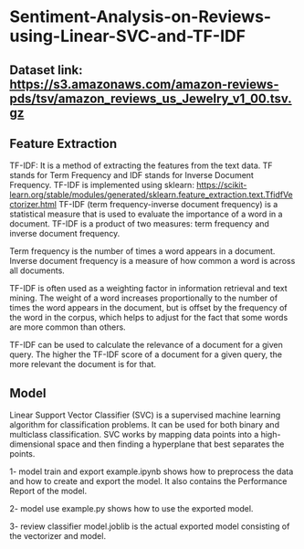 # Sentiment-Analysis-on-Reviews-using-Linear-SVC-and-TF-IDF
## Dataset link: https://s3.amazonaws.com/amazon-reviews-pds/tsv/amazon_reviews_us_Jewelry_v1_00.tsv.gz

## Feature Extraction
TF-IDF: It is a method of extracting the features from the text data. TF stands for Term Frequency and IDF stands for Inverse Document Frequency.
TF-IDF is implemented using sklearn: https://scikit-learn.org/stable/modules/generated/sklearn.feature_extraction.text.TfidfVectorizer.html
TF-IDF (term frequency-inverse document frequency) is a statistical measure that is used to evaluate the importance of a word in a document. TF-IDF is a product of two measures: term frequency and inverse document frequency. 

Term frequency is the number of times a word appears in a document. 
Inverse document frequency is a measure of how common a word is across all documents.

TF-IDF is often used as a weighting factor in information retrieval and text mining. The weight of a word increases proportionally to the number of times the word appears in the document, but is offset by the frequency of the word in the corpus, which helps to adjust for the fact that some words are more common than others.

TF-IDF can be used to calculate the relevance of a document for a given query. The higher the TF-IDF score of a document for a given query, the more relevant the document is for that.

## Model 
Linear Support Vector Classifier (SVC) is a supervised machine learning algorithm for classification problems. It can be used for both binary and multiclass classification. SVC works by mapping data points into a high-dimensional space and then finding a hyperplane that best separates the points.

1- model train and export example.ipynb shows how to preprocess the data and how to create and export the model. It also contains the Performance Report of the model.

2- model use example.py shows how to use the exported model.

3- review classifier model.joblib is the actual exported model consisting of the vectorizer and model.
